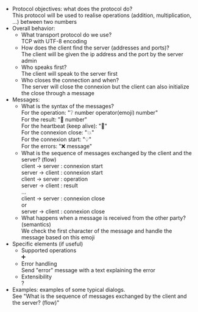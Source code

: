 * Protocol objectives: what does the protocol do?<br>
    This protocol will be used to realise operations (addition, multiplication, ...) between two numbers
* Overall behavior:
    * What transport protocol do we use?<br>
        TCP with UTF-8 encoding
    * How does the client find the server (addresses and ports)?<br>
        The client will be given the ip address and the port by the server admin
    * Who speaks first?<br>
        The client will speak to the server first
    * Who closes the connection and when?<br>
        The server will close the connexion but the client can also initialize the close through a message
* Messages:
    * What is the syntax of the messages?<br>
        For the operation: "❔ number operator(emoji) number"<br>
        For the result: "🟰 number"<br>
        For the heartbeat (keep alive): "💓"<br>
        For the connexion close: "💥"<br>
        For the connexion start: "💡"<br>
        For the errors: "❌ message"<br>
    * What is the sequence of messages exchanged by the client and the server? (flow)<br>
        client -> server : connexion start<br>
        server -> client : connexion start<br>
        client -> server : operation<br>
        server -> client : result<br>
        ...<br>
        client -> server : connexion close<br>
        or<br>
        server -> client : connexion close<br>
    * What happens when a message is received from the other party? (semantics)<br>
        We check the first character of the message and handle the message based on this emoji
* Specific elements (if useful)
    * Supported operations<br>
        ➕
    * Error handling<br>
        Send "error" message with a text explaining the error
    * Extensibility<br>
        ?
* Examples: examples of some typical dialogs.<br>
    See "What is the sequence of messages exchanged by the client and the server? (flow)"